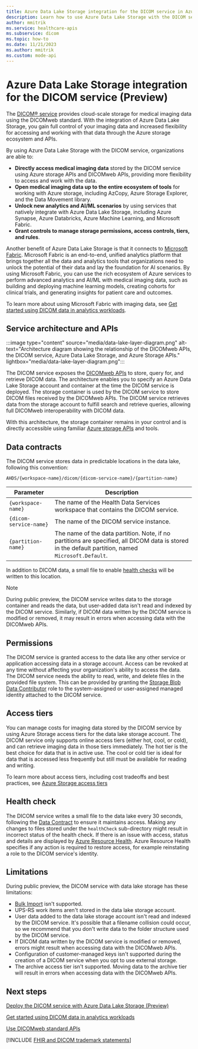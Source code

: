 ```yaml
---
title: Azure Data Lake Storage integration for the DICOM service in Azure Health Data Services
description: Learn how to use Azure Data Lake Storage with the DICOM service to store, access, and analyze medical imaging data in the cloud. Explore the benefits, architecture, and data contracts of this integration.
author: mmitrik
ms.service: healthcare-apis
ms.subservice: dicom
ms.topic: how-to
ms.date: 11/21/2023
ms.author: mmitrik
ms.custom: mode-api
---
```


# Azure Data Lake Storage integration for the DICOM service (Preview)

The [DICOM&reg; service](overview.md) provides cloud-scale storage for medical imaging data using the DICOMweb standard. With the integration of Azure Data Lake Storage, you gain full control of your imaging data and increased flexibility for accessing and working with that data through the Azure storage ecosystem and APIs.  

By using Azure Data Lake Storage with the DICOM service, organizations are able to:

- **Directly access medical imaging data** stored by the DICOM service using Azure storage APIs and DICOMweb APIs, providing more flexibility to access and work with the data.
- **Open medical imaging data up to the entire ecosystem of tools** for working with Azure storage, including AzCopy, Azure Storage Explorer, and the Data Movement library.
- **Unlock new analytics and AI/ML scenarios** by using services that natively integrate with Azure Data Lake Storage, including Azure Synapse, Azure Databricks, Azure Machine Learning, and Microsoft Fabric. 
- **Grant controls to manage storage permissions, access controls, tiers, and rules**. 

Another benefit of Azure Data Lake Storage is that it connects to [Microsoft Fabric](/fabric/get-started/microsoft-fabric-overview). Microsoft Fabric is an end-to-end, unified analytics platform that brings together all the data and analytics tools that organizations need to unlock the potential of their data and lay the foundation for AI scenarios. By using Microsoft Fabric, you can use the rich ecosystem of Azure services to perform advanced analytics and AI/ML with medical imaging data, such as building and deploying machine learning models, creating cohorts for clinical trials, and generating insights for patient care and outcomes.

To learn more about using Microsoft Fabric with imaging data, see [Get started using DICOM data in analytics workloads](get-started-with-analytics-dicom.md).

## Service architecture and APIs

:::image type="content" source="media/data-lake-layer-diagram.png" alt-text="Architecture diagram showing the relationship of the DICOMweb APIs, the DICOM service, Azure Data Lake Storage, and Azure Storage APIs." lightbox="media/data-lake-layer-diagram.png":::

The DICOM service exposes the [DICOMweb APIs](dicomweb-standard-apis-with-dicom-services.md) to store, query for, and retrieve DICOM data. The architecture enables you to specify an Azure Data Lake Storage account and container at the time the DICOM service is deployed. The storage container is used by the DICOM service to store DICOM files received by the DICOMweb APIs. The DICOM service retrieves data from the storage account to fulfill search and retrieve queries, allowing full DICOMweb interoperability with DICOM data.  

With this architecture, the storage container remains in your control and is directly accessible using familiar [Azure storage APIs](/rest/api/storageservices/data-lake-storage-gen2) and tools. 

## Data contracts

The DICOM service stores data in predictable locations in the data lake, following this convention:

```
AHDS/{workspace-name}/dicom/{dicom-service-name}/{partition-name}
``` 

| Parameter            | Description |
|----------------------|-------------|
| `{workspace-name}`     | The name of the Health Data Services workspace that contains the DICOM service. |
| `{dicom-service-name}` | The name of the DICOM service instance. |
| `{partition-name}`     | The name of the data partition. Note, if no partitions are specified, all DICOM data is stored in the default partition, named `Microsoft.Default`. |

In addition to DICOM data, a small file to enable [health checks](#health-check) will be written to this location.

> [!NOTE]
> During public preview, the DICOM service writes data to the storage container and reads the data, but user-added data isn't read and indexed by the DICOM service. Similarly, if DICOM data written by the DICOM service is modified or removed, it may result in errors when accessing data with the DICOMweb APIs.

## Permissions

The DICOM service is granted access to the data like any other service or application accessing data in a storage account. Access can be revoked at any time without affecting your organization's ability to access the data. The DICOM service needs the ability to read, write, and delete files in the provided file system. This can be provided by granting the [Storage Blob Data Contributor](/azure/role-based-access-control/built-in-roles#storage-blob-data-contributor) role to the system-assigned or user-assigned managed identity attached to the DICOM service.

## Access tiers

You can manage costs for imaging data stored by the DICOM service by using Azure Storage access tiers for the data lake storage account. The DICOM service only supports online access tiers (either hot, cool, or cold), and can retrieve imaging data in those tiers immediately. The hot tier is the best choice for data that is in active use. The cool or cold tier is ideal for data that is accessed less frequently but still must be available for reading and writing.

To learn more about access tiers, including cost tradeoffs and best practices, see [Azure Storage access tiers](/azure/storage/blobs/access-tiers-overview)

## Health check

The DICOM service writes a small file to the data lake every 30 seconds, following the [Data Contract](#data-contracts) to ensure it maintains access. Making any changes to files stored under the `healthCheck` sub-directory might result in incorrect status of the health check.
If there is an issue with access, status and details are displayed by [Azure Resource Health](../../service-health/overview.md). Azure Resource Health specifies if any action is required to restore access, for example reinstating a role to the DICOM service's identity.

## Limitations

During public preview, the DICOM service with data lake storage has these limitations:  

- [Bulk Import](import-files.md) isn't supported.
- UPS-RS work items aren't stored in the data lake storage account.  
- User data added to the data lake storage account isn't read and indexed by the DICOM service. It's possible that a filename collision could occur, so we recommend that you don't write data to the folder structure used by the DICOM service.
- If DICOM data written by the DICOM service is modified or removed, errors might result when accessing data with the DICOMweb APIs.
- Configuration of customer-managed keys isn't supported during the creation of a DICOM service when you opt to use external storage.
- The archive access tier isn't supported. Moving data to the archive tier will result in errors when accessing data with the DICOMweb APIs.

## Next steps

[Deploy the DICOM service with Azure Data Lake Storage (Preview)](deploy-dicom-services-in-azure-data-lake.md)

[Get started using DICOM data in analytics workloads](get-started-with-analytics-dicom.md)

[Use DICOMweb standard APIs](dicomweb-standard-apis-with-dicom-services.md)

[!INCLUDE [FHIR and DICOM trademark statements](../includes/healthcare-apis-fhir-dicom-trademark.md)]
